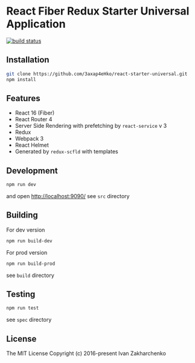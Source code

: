 # React Fiber Redux Starter Universal Application

[![build status](https://travis-ci.org/3axap4eHko/react-starter-universal.svg?branch=master)](https://travis-ci.org/3axap4eHko/react-starter-universal)

## Installation

``` bash
git clone https://github.com/3axap4eHko/react-starter-universal.git
npm install
```

## Features

- React 16 (Fiber)
- React Router 4
- Server Side Rendering with prefetching by `react-service` v 3
- Redux
- Webpack 3
- React Helmet
- Generated by `redux-scfld` with templates


## Development

``` bash
npm run dev
```
and open [http://localhost:9090/](http://localhost:9090/)
see `src` directory

## Building
For dev version
``` bash
npm run build-dev
```
For prod version
``` bash
npm run build-prod
```

see `build` directory

## Testing

``` bash
npm run test
```
see `spec` directory

## License

The MIT License Copyright (c) 2016-present Ivan Zakharchenko